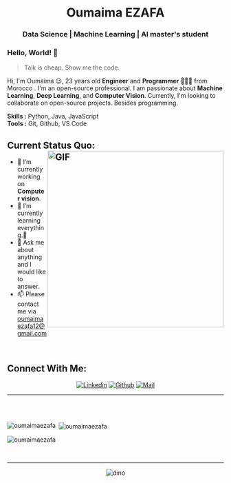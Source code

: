 <h1 align="center">Oumaima EZAFA</h1>
<h3 align="center">Data Science | Machine Learning | AI master's student</h3>



### Hello, World! 👋

> Talk is cheap. Show me the code.




Hi, I'm Oumaima 😉, 23 years old **Engineer** and **Programmer** 👨🏻‍💻 from Morocco . I'm an open-source professional. I am passionate about **Machine Learning**, **Deep Learning**, and **Computer Vision**. Currently, I'm looking to collaborate on open-source projects. Besides programming.
</br>

**Skills :** Python, Java, JavaScript
</br>
**Tools :** Git, Github, VS Code


## Current Status Quo: <img width="410px" align="right" alt="GIF" src="https://media.giphy.com/media/iIqmM5tTjmpOB9mpbn/giphy.gif"/>


* 🔭 I’m currently working on **Computer vision**.
* 🌱 I’m currently learning everything.🤣
* 💬 Ask me about anything and I would like to answer.
* 📫 Please contact me via  oumaimaezafa12@gmail.com

</br>

<h2 align="left">Connect With Me:</h2>

<div align=center>

[![Linkedin](https://img.shields.io/badge/LinkedIn-0077B5?style=for-the-badge&logo=linkedin&logoColor=white)](https://www.linkedin.com/in/oumaima-ezafa-960512197/)
[![Github](https://img.shields.io/badge/GitHub-100000?style=for-the-badge&logo=github&logoColor=white)](https://github.com/oumaimaezafa)
[![Mail](https://img.shields.io/badge/Gmail-D14836?style=for-the-badge&logo=gmail&logoColor=white)](mailto:oumaimaezafa12@gmail.com)  
</div>



-----


 <br>
 <br>
 <p align="center">
<p><img align="left" src="https://github-readme-stats.vercel.app/api/top-langs?username=oumaimaezafa&show_icons=true&locale=en&layout=compact" alt="oumaimaezafa" /></p>

<p>&nbsp;<img align="center" src="https://github-readme-stats.vercel.app/api?username=oumaimaezafa&show_icons=true&locale=en" alt="oumaimaezafa" /></p>

<p><img align="center" src="https://github-readme-streak-stats.herokuapp.com/?user=oumaimaezafa&" alt="oumaimaezafa" /></p>
  </P>
  
  <br>
  
 
 
 
----------------

<div align=center>

![dino](https://gitee.com/skykeyjoker/PicCloud/raw/master/img/dino.gif)
  
</div>





